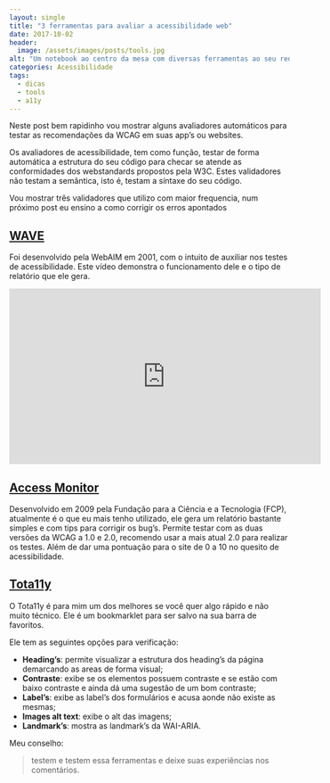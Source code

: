 ```yaml
---
layout: single
title: "3 ferramentas para avaliar a acessibilidade web"
date: 2017-10-02
header:
  image: /assets/images/posts/tools.jpg
alt: "Um notebook ao centro da mesa com diversas ferramentas ao seu redor, representando sua utilidade"
categories: Acessibilidade
tags:
  - dicas
  - tools
  - a11y
---
```


Neste post bem rapidinho vou mostrar alguns avaliadores automáticos para testar as recomendações da WCAG em suas app’s ou websites.

Os avaliadores de acessibilidade, tem como função, testar de forma automática a estrutura do seu código para checar se atende as conformidades dos webstandards propostos pela W3C. Estes validadores não testam a semântica, isto é, testam a síntaxe do seu código.

Vou mostrar três validadores que utilizo com maior frequencia, num próximo post eu ensino a como corrigir os erros apontados

## [WAVE](https://wave.webaim.org/)

Foi desenvolvido pela WebAIM em 2001, com o intuito de auxiliar nos testes de acessibilidade. Este vídeo demonstra o funcionamento dele e o tipo de relatório que ele gera.

<iframe width="560" height="315" src="https://www.youtube.com/embed/uNFwj0_78hE" frameborder="0" allow="accelerometer; autoplay; encrypted-media; gyroscope; picture-in-picture" allowfullscreen></iframe>

## [Access Monitor](http://www.acessibilidade.gov.pt/accessmonitor/)

Desenvolvido em 2009 pela Fundação para a Ciência e a Tecnologia (FCP), atualmente é o que eu mais tenho utilizado, ele gera um relatório bastante simples e com tips para corrigir os bug’s. Permite testar com as duas versões da WCAG a 1.0 e 2.0, recomendo usar a mais atual 2.0 para realizar os testes. Além de dar uma pontuação para o site de 0 a 10 no quesito de acessibilidade.

## [Tota11y](http://khan.github.io/tota11y/)

O Tota11y é para mim um dos melhores se você quer algo rápido e não muito técnico. Ele é um bookmarklet para ser salvo na sua barra de favoritos.

Ele tem as seguintes opções para verificação:

- **Heading’s**: permite visualizar a estrutura dos heading’s da página demarcando as areas de forma visual;
- **Contraste**: exibe se os elementos possuem contraste e se estão com baixo contraste e ainda dá uma sugestão de um bom contraste;
- **Label’s**: exibe as label’s dos formulários e acusa aonde não existe as mesmas;
- **Images alt text**: exibe o alt das imagens;
- **Landmark’s**: mostra as landmark’s da WAI-ARIA.

Meu conselho:

> testem e testem essa ferramentas e deixe suas experiências nos comentários.
